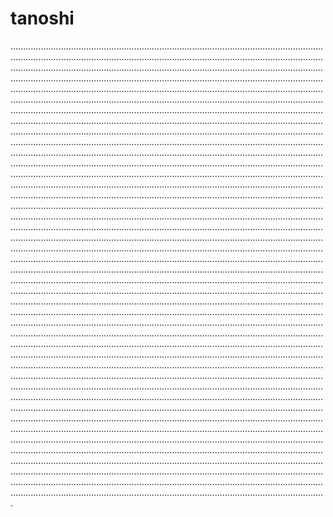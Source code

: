 # tanoshi
.....................................................................................................................................................................................................................................................................................................................................................................................................................................................................................................................................................................................................................................................................................................................................................................................................................................................................................................................................................................................................................................................................................................................................................................................................................................................................................................................................................................................................................................................................................................................................................................................................................................................................................................................................................................................................................................................................................................................................................................................................................................................................................................................................................................................................................................................................................................................................................................................................................................................................................................................................................................................................................................................................................................................................................................................................................................................................................................................................................................................................................................................................................................................................................................................................................................................................................................................................................................................................................................................................................................................................................................................................................................................................................................................................................................................................................................................................................................................................................................................................................................................................................................................................................................................................................................................................................................................................................................................................................................................................................................................................................................................................................................................................................................................................................................................................................................................................................................................................................................................................................................................................................................................................................................................................................................................................................................................................................................................................................................................................................................................................................